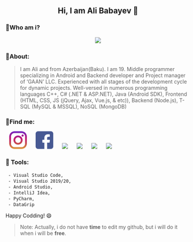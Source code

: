 


## <center>Hi, I am Ali Babayev :hugs:</center>

### :mag_right:Who am i?
<center><img src="https://media.giphy.com/media/QHE5gWI0QjqF2/giphy.gif"></center>

### :rocket:About: 
>I am Ali and from Azerbaijan(Baku). I am 19. Middle programmer specializing in Android and Backend developer and Project manager of ‘GAAN’ LLC. Experienced with all stages of the development cycle for dynamic projects. Well-versed in numerous programming languages C++, C# (.NET & ASP.NET), Java (Android SDK), Frontend (HTML, CSS, JS (jQuery, Ajax, Vue.js, & etc)), Backend (Node.js), T-SQL (MySQL & MSSQL), NoSQL (MongoDB)

### :milky_way:Find me:

<p float="left">   <img src="https://github.com/alibabayev0/alibabayev0/blob/main/social_networks/instagram.png?raw=true" width="48" hspace="10"/>            <img src="https://github.com/alibabayev0/alibabayev0/blob/main/social_networks/facebook.png?raw=true" width="48" hspace="10"/>     <img 	src="https://github.com/alibabayev0/alibabayev0/blob/main/social_n		etworks/linkedin.png?raw=true" width="48" hspace="10"/>
    <img 	src="https://github.com/alibabayev0/alibabayev0/blob/main/social_n		etworks/whatsapp.png?raw=true" width="48" hspace="10"/>
      <img 	src="https://github.com/alibabayev0/alibabayev0/blob/main/social_n		etworks/skype.png?raw=true" width="48" hspace="10"/>
        <img 	src="https://github.com/alibabayev0/alibabayev0/blob/main/social_n		etworks/twitter.png?raw=true" width="48" hspace="10"/> </p>

### :hammer: Tools:
```
 - Visual Studio Code, 
 - Visual Studio 2019/20, 
 - Android Studio,
 - IntelliJ Idea,
 - PyCharm, 
 - DataGrip
 ```
 Happy Codding! :smile:
		
> Note: Actually, i do not have **time** to edit my github, but i will
> do it when i will be **free**.
